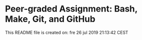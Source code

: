 # Peer-graded Assignment: Bash, Make, Git, and GitHub
This README file is created on:
fre 26 jul 2019 21:13:42 CEST
